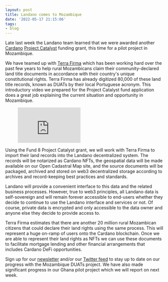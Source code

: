 ```yaml
---
layout: post
title: Landano comes to Mozambique
date: '2022-05-17 21:15:06'
tags:
- blog
---
```


Late last week the Landano team learned that we were awarded another [Cardano](https://cardano.org) [Project Catalyst](https://cardano.ideascale.com/) funding grant, this time for a pilot project in Mozambique.

We have teamed up with [Terra Firma](https://www.linkedin.com/company/terra-firma-limitada/) which has been working hard over the past few years to help rural Mozambicans claim their community-declared land title documents in accordance with their country's unique constitutional rights. Terra Firma has already digitized 80,000 of these land title records, known as DUATs by their local Portuguese acronym. This introductory video we prepared for the Project Catalyst fund application does a great job explaining the current situation and opportunity in Mozambique.

<figure class="kg-card kg-embed-card"><iframe width="200" height="113" src="https://www.youtube.com/embed/DAI0DKfxvE8?feature=oembed" frameborder="0" allow="accelerometer; autoplay; clipboard-write; encrypted-media; gyroscope; picture-in-picture" allowfullscreen></iframe></figure>

Using the Fund 8 Project Catalyst grant, we will work with Terra Firma to import their land records into the Landano decentralized system. The records will be notarized as Cardano NFTs, the geospatial data will be made available on our Open Cadastral Map site, and the source documents will be packaged, archived and stored on web3 decentralized storage according to archives and record-keeping best practices and standards.

Landano will provide a convenient interface to this data and the related business processes. However, true to web3 principles, all Landano data is self-sovereign and will remain forever accessible to end-users whether they decide to continue to use the Landano interface and services or not. Of course, private data is encrypted and only accessible to the data owner and anyone else they decide to provide access to.

Terra Firma estimates that there are another 20 million rural Mozambican citizens that could declare their land rights using the same process. This will represent a huge on-ramp of users onto the Cardano blockchain. Once we are able to represent their land rights as NFTs we can use these documents to facilitate mortgage lending and other financial arrangements that includes Cardano DeFi opportunities.

Sign up for our [newsletter](https://landano.io) and/or our [Twitter feed](https://twitter.com/landanodapp) to stay up to date on our progress with the Mozambique DUATs project. We have also made significant progress in our Ghana pilot project which we will report on next week.

